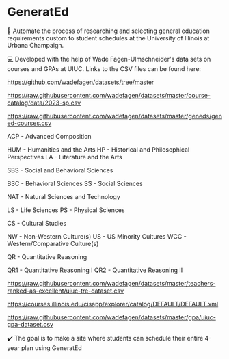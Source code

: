 # GeneratEd

📝 Automate the process of researching and selecting general education requirements custom to student schedules at the University of Illinois at Urbana Champaign.

💻 Developed with the help of Wade Fagen-Ulmschneider's data sets on courses and GPAs at UIUC. Links to the CSV files can be found here:

https://github.com/wadefagen/datasets/tree/master

https://raw.githubusercontent.com/wadefagen/datasets/master/course-catalog/data/2023-sp.csv

https://raw.githubusercontent.com/wadefagen/datasets/master/geneds/gened-courses.csv

ACP - Advanced Composition

HUM - Humanities and the Arts
HP - Historical and Philosophical Perspectives
LA - Literature and the Arts

SBS - Social and Behavioral Sciences

BSC - Behavioral Sciences
SS - Social Sciences

NAT - Natural Sciences and Technology

LS - Life Sciences
PS - Physical Sciences

CS - Cultural Studies

NW - Non-Western Culture(s)
US - US Minority Cultures
WCC - Western/Comparative Culture(s)

QR - Quantitative Reasoning

QR1 - Quantitative Reasoning I
QR2 - Quantitative Reasoning II

https://raw.githubusercontent.com/wadefagen/datasets/master/teachers-ranked-as-excellent/uiuc-tre-dataset.csv

https://courses.illinois.edu/cisapp/explorer/catalog/DEFAULT/DEFAULT.xml

https://raw.githubusercontent.com/wadefagen/datasets/master/gpa/uiuc-gpa-dataset.csv

✔️ The goal is to make a site where students can schedule their entire 4-year plan using GeneratEd
